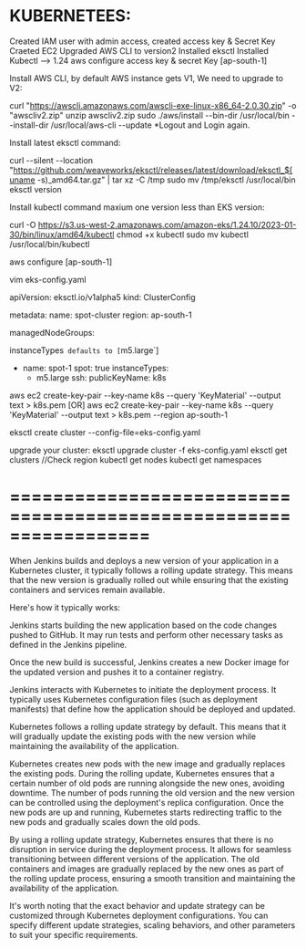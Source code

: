 # KUBERNETEES:

Created IAM user with admin access, created access key & Secret Key
Craeted EC2
Upgraded AWS CLI to version2
Installed eksctl
Installed Kubectl --> 1.24
aws configure
access key & secret Key
[ap-south-1]


Install AWS CLI, by default AWS instance gets V1, We need to upgrade to V2: 

curl "https://awscli.amazonaws.com/awscli-exe-linux-x86_64-2.0.30.zip" -o "awscliv2.zip"
unzip awscliv2.zip
sudo ./aws/install --bin-dir /usr/local/bin --install-dir /usr/local/aws-cli --update
*Logout and Login again.

Install latest eksctl command:

curl --silent --location "https://github.com/weaveworks/eksctl/releases/latest/download/eksctl_$(uname -s)_amd64.tar.gz" | tar xz -C /tmp
sudo mv /tmp/eksctl /usr/local/bin
eksctl version


Install kubectl command maxium one version less than EKS version:

curl -O https://s3.us-west-2.amazonaws.com/amazon-eks/1.24.10/2023-01-30/bin/linux/amd64/kubectl
chmod +x kubectl
sudo mv kubectl /usr/local/bin/kubectl

aws configure
[ap-south-1]


vim eks-config.yaml

apiVersion: eksctl.io/v1alpha5
kind: ClusterConfig

metadata:
  name: spot-cluster
  region: ap-south-1

managedNodeGroups:

instanceTypes` defaults to [`m5.large`]
- name: spot-1
  spot: true
  instanceTypes:
    - m5.large
  ssh:
    publicKeyName: k8s

aws ec2 create-key-pair --key-name k8s --query 'KeyMaterial' --output text > k8s.pem 
[OR]
aws ec2 create-key-pair --key-name k8s --query 'KeyMaterial' --output text > k8s.pem --region ap-south-1

eksctl create cluster --config-file=eks-config.yaml

upgrade your cluster: eksctl upgrade cluster -f eks-config.yaml
eksctl get clusters
//Check region
kubectl get nodes
kubectl get namespaces

# =================================================================
When Jenkins builds and deploys a new version of your application in a Kubernetes cluster, it typically follows a rolling update strategy. This means that the new version is gradually rolled out while ensuring that the existing containers and services remain available.

Here's how it typically works:

Jenkins starts building the new application based on the code changes pushed to GitHub. It may run tests and perform other necessary tasks as defined in the Jenkins pipeline.

Once the new build is successful, Jenkins creates a new Docker image for the updated version and pushes it to a container registry.

Jenkins interacts with Kubernetes to initiate the deployment process. It typically uses Kubernetes configuration files (such as deployment manifests) that define how the application should be deployed and updated.

Kubernetes follows a rolling update strategy by default. This means that it will gradually update the existing pods with the new version while maintaining the availability of the application.

Kubernetes creates new pods with the new image and gradually replaces the existing pods.
During the rolling update, Kubernetes ensures that a certain number of old pods are running alongside the new ones, avoiding downtime.
The number of pods running the old version and the new version can be controlled using the deployment's replica configuration.
Once the new pods are up and running, Kubernetes starts redirecting traffic to the new pods and gradually scales down the old pods.

By using a rolling update strategy, Kubernetes ensures that there is no disruption in service during the deployment process. It allows for seamless transitioning between different versions of the application. The old containers and images are gradually replaced by the new ones as part of the rolling update process, ensuring a smooth transition and maintaining the availability of the application.

It's worth noting that the exact behavior and update strategy can be customized through Kubernetes deployment configurations. You can specify different update strategies, scaling behaviors, and other parameters to suit your specific requirements.
